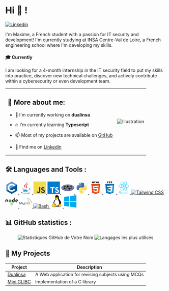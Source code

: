 # Hi 👋 !

[![Linkedin](https://img.shields.io/badge/-LinkedIn-blue?style=flat-square&logo=Linkedin&logoColor=white&link=https://www.linkedin.com/in/maximebgd)](https://www.linkedin.com/in/maxime-b%C3%A9goud-b9b90521a/)

I'm Maxime, a French student with a passion for IT security and development! I'm currently studying at INSA Centre-Val de Loire, a French engineering school where I'm developing my skills.


#### 🎓 Currently
I am looking for a 4-month internship in the IT security field to put my skills into practice, discover new technical challenges, and actively contribute within a cybersecurity or even development team.

<table>
  <tr>
    <td>

## 🌟 More about me:
- 🌱 I'm currently working on **dualinsa**
- 🔥 I'm currently learning **Typescript**
- 📫 Most of my projects are available on [GitHub](https://github.com/maximebgd)
- 📩 Find me on [LinkedIn](https://www.linkedin.com/in/maxime-b%C3%A9goud-b9b90521a/)

    </td>
    <td>
      <img src="/images/images.jpeg" alt="Illustration" width="200"/>
    </td>
  </tr>
</table>


## 🛠 Languages and Tools :
<p align="left">
  <a href="https://www.cprogramming.com/" target="_blank" rel="noreferrer">
    <img src="https://raw.githubusercontent.com/devicons/devicon/master/icons/c/c-original.svg" alt="C" width="40" height="40"/>
  </a>
  <a href="https://www.java.com" target="_blank" rel="noreferrer">
    <img src="https://raw.githubusercontent.com/devicons/devicon/master/icons/java/java-original.svg" alt="Java" width="40" height="40"/>
  </a>
  <a href="https://developer.mozilla.org/en-US/docs/Web/JavaScript" target="_blank" rel="noreferrer">
    <img src="https://raw.githubusercontent.com/devicons/devicon/master/icons/javascript/javascript-original.svg" alt="JavaScript" width="40" height="40"/>
  </a>
  <a href="https://www.typescriptlang.org/" target="_blank" rel="noreferrer">
    <img src="https://raw.githubusercontent.com/devicons/devicon/master/icons/typescript/typescript-original.svg" alt="TypeScript" width="40" height="40"/>
  </a>
  <a href="https://www.php.net" target="_blank" rel="noreferrer">
    <img src="https://raw.githubusercontent.com/devicons/devicon/master/icons/php/php-original.svg" alt="PHP" width="40" height="40"/>
  </a>
  <a href="https://www.python.org" target="_blank" rel="noreferrer">
    <img src="https://raw.githubusercontent.com/devicons/devicon/master/icons/python/python-original.svg" alt="Python" width="40" height="40"/>
  </a>
  <a href="https://www.w3.org/html/" target="_blank" rel="noreferrer">
    <img src="https://raw.githubusercontent.com/devicons/devicon/master/icons/html5/html5-original-wordmark.svg" alt="HTML" width="40" height="40"/>
  </a>
  <a href="https://www.w3schools.com/css/" target="_blank" rel="noreferrer">
    <img src="https://raw.githubusercontent.com/devicons/devicon/master/icons/css3/css3-original-wordmark.svg" alt="CSS" width="40" height="40"/>
  </a>
  <a href="https://reactjs.org/" target="_blank" rel="noreferrer">
    <img src="https://raw.githubusercontent.com/devicons/devicon/master/icons/react/react-original-wordmark.svg" alt="React" width="40" height="40"/>
  </a>
  <a href="https://tailwindcss.com/" target="_blank" rel="noreferrer">
    <img src="https://www.vectorlogo.zone/logos/tailwindcss/tailwindcss-icon.svg" alt="Tailwind CSS" width="40" height="40"/>
  </a>
  <a href="https://nodejs.org" target="_blank" rel="noreferrer">
    <img src="https://raw.githubusercontent.com/devicons/devicon/master/icons/nodejs/nodejs-original-wordmark.svg" alt="Node.js" width="40" height="40"/>
  </a>
  <a href="https://www.mysql.com/" target="_blank" rel="noreferrer">
    <img src="https://raw.githubusercontent.com/devicons/devicon/master/icons/mysql/mysql-original-wordmark.svg" alt="MySQL" width="40" height="40"/>
  </a>
  <a href="https://www.gnu.org/software/bash/" target="_blank" rel="noreferrer">
    <img src="https://www.vectorlogo.zone/logos/gnu_bash/gnu_bash-icon.svg" alt="Bash" width="40" height="40"/>
  </a>
  <a href="https://www.linux.org/" target="_blank" rel="noreferrer">
    <img src="https://raw.githubusercontent.com/devicons/devicon/master/icons/linux/linux-original.svg" alt="Linux" width="40" height="40"/>
  </a>
  <a href="https://www.microsoft.com/en-us/windows" target="_blank" rel="noreferrer">
    <img src="https://raw.githubusercontent.com/devicons/devicon/master/icons/windows8/windows8-original.svg" alt="Windows" width="40" height="40"/>
  </a>
</p>

## 📊 GitHub statistics :
<p align="center">
  <img src="https://github-readme-stats.vercel.app/api?username=maximebgd&show_icons=true&hide_border=true&count_private=true" alt="Statistiques GitHub de Votre Nom"/>
  <img src="https://github-readme-stats.vercel.app/api/top-langs/?username=maximebgd&layout=compact" alt="Langages les plus utilisés"/>
</p>

## 🚀 My Projects
| Project | Description |
|--------|-------------|
| [Dualinsa](https://github.com/maximebgd/artistify.ai) | A Web application for revising subjects using MCQs |
| [Mini GLIBC](https://github.com/maximebgd/sheets-database) | Implementation of a C library |


